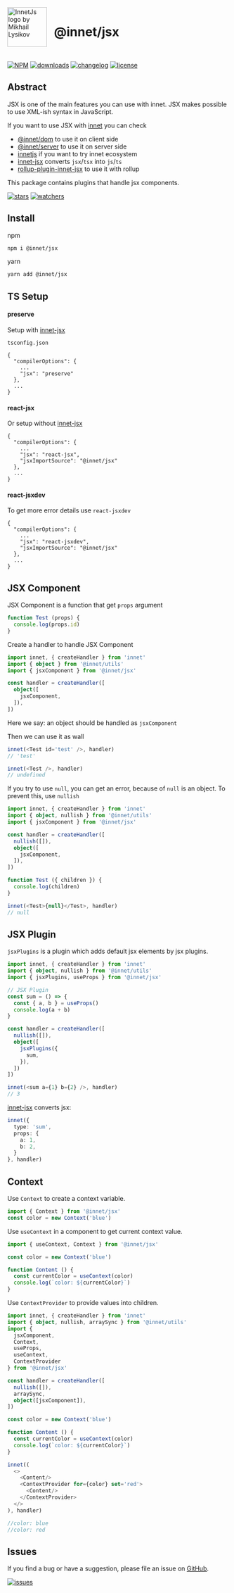 <a href="https://www.npmjs.com/package/innet">
  <img src="https://raw.githubusercontent.com/d8corp/innet/main/logo.svg" align="left" width="90" height="90" alt="InnetJs logo by Mikhail Lysikov">
</a>

# &nbsp; @innet/jsx

&nbsp;

[![NPM](https://img.shields.io/npm/v/@innet/jsx.svg)](https://www.npmjs.com/package/@innet/jsx)
[![downloads](https://img.shields.io/npm/dm/@innet/jsx.svg)](https://www.npmtrends.com/@innet/jsx)
[![changelog](https://img.shields.io/badge/Changelog-⋮-brightgreen)](https://changelogs.xyz/@innet/jsx)
[![license](https://img.shields.io/npm/l/@innet/jsx)](https://github.com/d8corp/innet--jsx/blob/main/LICENSE)

## Abstract
JSX is one of the main features you can use with innet.
JSX makes possible to use XML-ish syntax in JavaScript.

If you want to use JSX with [innet](https://www.npmjs.com/package/innet) you can check
- [@innet/dom](https://www.npmjs.com/package/@innetjs/dom) to use it on client side
- [@innet/server](https://www.npmjs.com/package/@innetjs/server) to use it on server side
- [innetjs](https://www.npmjs.com/package/innetjs) if you want to try innet ecosystem
- [innet-jsx](https://www.npmjs.com/package/innet-jsx) converts `jsx`/`tsx` into `js`/`ts`
- [rollup-plugin-innet-jsx](https://www.npmjs.com/package/rollup-plugin-innet-jsx) to use it with rollup

This package contains plugins that handle jsx components.

[![stars](https://img.shields.io/github/stars/d8corp/innet--jsx?style=social)](https://github.com/d8corp/innet--jsx/stargazers)
[![watchers](https://img.shields.io/github/watchers/d8corp/innet--jsx?style=social)](https://github.com/d8corp/innet--jsx/watchers)

## Install
npm
```bash
npm i @innet/jsx
```
yarn
```bash
yarn add @innet/jsx
```

## TS Setup

#### preserve

Setup with [innet-jsx](https://github.com/d8corp/innet-jsx)

`tsconfig.json`
```
{
  "compilerOptions": {
    ...
    "jsx": "preserve"
  },
  ...
}
```

#### react-jsx

Or setup without [innet-jsx](https://github.com/d8corp/innet-jsx)

```
{
  "compilerOptions": {
    ...
    "jsx": "react-jsx",
    "jsxImportSource": "@innet/jsx"
  },
  ...
}
```

#### react-jsxdev

To get more error details use `react-jsxdev`

```
{
  "compilerOptions": {
    ...
    "jsx": "react-jsxdev",
    "jsxImportSource": "@innet/jsx"
  },
  ...
}
```

## JSX Component
JSX Component is a function that get `props` argument
```typescript
function Test (props) {
  console.log(props.id)
}
```

Create a handler to handle JSX Component
```typescript
import innet, { createHandler } from 'innet'
import { object } from '@innet/utils'
import { jsxComponent } from '@innet/jsx'

const handler = createHandler([
  object([
    jsxComponent,
  ]),
])
```
Here we say: an object should be handled as `jsxComponent`

Then we can use it as wall
```typescript jsx
innet(<Test id='test' />, handler)
// 'test'

innet(<Test />, handler)
// undefined
```

If you try to use `null`, you can get an error, because of `null` is an object. To prevent this, use `nullish`

```typescript jsx
import innet, { createHandler } from 'innet'
import { object, nullish } from '@innet/utils'
import { jsxComponent } from '@innet/jsx'

const handler = createHandler([
  nullish([]),
  object([
    jsxComponent,
  ]),
])

function Test ({ children }) {
  console.log(children)
}

innet(<Test>{null}</Test>, handler)
// null
```

## JSX Plugin

`jsxPlugins` is a plugin which adds default jsx elements by jsx plugins.

```typescript jsx
import innet, { createHandler } from 'innet'
import { object, nullish } from '@innet/utils'
import { jsxPlugins, useProps } from '@innet/jsx'

// JSX Plugin
const sum = () => {
  const { a, b } = useProps()
  console.log(a + b)
}

const handler = createHandler([
  nullish([]),
  object([
    jsxPlugins({
      sum,
    }),
  ])
])

innet(<sum a={1} b={2} />, handler)
// 3
```

[innet-jsx](https://www.npmjs.com/package/innet-jsx) converts jsx:
```typescript
innet({
  type: 'sum',
  props: {
    a: 1,
    b: 2,
  }
}, handler)
```

## Context

Use `Context` to create a context variable.

```typescript jsx
import { Context } from '@innet/jsx'
const color = new Context('blue')
```

Use `useContext` in a component to get current context value.

```typescript jsx
import { useContext, Context } from '@innet/jsx'

const color = new Context('blue')

function Content () {
  const currentColor = useContext(color)
  console.log(`color: ${currentColor}`)
}
```
Use `ContextProvider` to provide values into children.

```typescript jsx
import innet, { createHandler } from 'innet'
import { object, nullish, arraySync } from '@innet/utils'
import {
  jsxComponent,
  Context,
  useProps,
  useContext,
  ContextProvider
} from '@innet/jsx'

const handler = createHandler([
  nullish([]),
  arraySync,
  object([jsxComponent]),
])

const color = new Context('blue')

function Content () {
  const currentColor = useContext(color)
  console.log(`color: ${currentColor}`)
}

innet((
  <>
    <Content/>
    <ContextProvider for={color} set='red'>
      <Content/>
    </ContextProvider>
  </>
), handler)

//color: blue
//color: red
```

## Issues
If you find a bug or have a suggestion, please file an issue on [GitHub](https://github.com/d8corp/innet--jsx/issues).

[![issues](https://img.shields.io/github/issues-raw/d8corp/innet--jsx)](https://github.com/d8corp/innet--jsx/issues)
